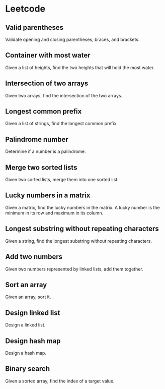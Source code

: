 # Leetcode

## Valid parentheses
Validate opening and closing parentheses, braces, and brackets.

## Container with most water
Given a list of heights, find the two heights that will hold the most water.

## Intersection of two arrays
Given two arrays, find the intersection of the two arrays.

## Longest common prefix
Given a list of strings, find the longest common prefix.

## Palindrome number
Determine if a number is a palindrome.

## Merge two sorted lists
Given two sorted lists, merge them into one sorted list.

## Lucky numbers in a matrix
Given a matrix, find the lucky numbers in the matrix.
A lucky number is the minimum in its row and maximum in its column.

## Longest substring without repeating characters
Given a string, find the longest substring without repeating characters.

## Add two numbers
Given two numbers represented by linked lists, add them together.

## Sort an array
Given an array, sort it.

## Design linked list
Design a linked list.

## Design hash map
Design a hash map.

## Binary search
Given a sorted array, find the index of a target value.